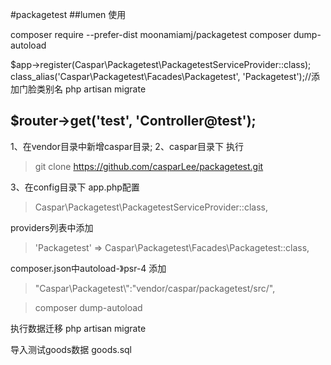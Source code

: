 #packagetest
##lumen 使用

composer require --prefer-dist  moonamiamj/packagetest
composer dump-autoload

$app->register(Caspar\Packagetest\PackagetestServiceProvider::class);
class_alias('Caspar\Packagetest\Facades\Packagetest', 'Packagetest');//添加门脸类别名
 php artisan migrate
 
 $router->get('test', 'Controller@test');
 ---------------------------------------------------------------------

1、在vendor目录中新增caspar目录;
2、caspar目录下 执行
> git clone https://github.com/casparLee/packagetest.git

3、在config目录下 app.php配置
>   Caspar\Packagetest\PackagetestServiceProvider::class,
 
  providers列表中添加
>  'Packagetest' => Caspar\Packagetest\Facades\Packagetest::class,

composer.json中autoload-》psr-4 添加
> "Caspar\\Packagetest\\":"vendor/caspar/packagetest/src/",

> composer dump-autoload

执行数据迁移
 php artisan migrate
 
 导入测试goods数据 goods.sql
